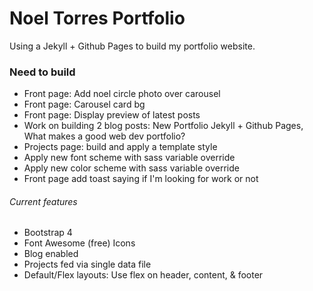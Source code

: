 # Noel Torres Portfolio
Using a Jekyll + Github Pages to build my portfolio website.

### Need to build
- Front page: Add noel circle photo over carousel
- Front page: Carousel card bg
- Front page: Display preview of latest posts
- Work on building 2 blog posts: New Portfolio Jekyll + Github Pages, What makes a good web dev portfolio?
- Projects page: build and apply a template style
- Apply new font scheme with sass variable override
- Apply new color scheme with sass variable override
- Front page add toast saying if I'm looking for work or not

###### Current features
- Bootstrap 4
- Font Awesome (free) Icons
- Blog enabled
- Projects fed via single data file
- Default/Flex layouts: Use flex on header, content, & footer 


